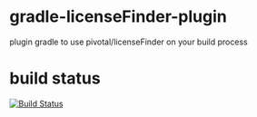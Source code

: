 # gradle-licenseFinder-plugin
plugin gradle to use pivotal/licenseFinder on your build process

# build status
[![Build Status](https://travis-ci.org/Itiviti/gradle-licenseFinder-plugin.svg?branch=master)](https://travis-ci.org/Itiviti/gradle-licenseFinder-plugin)
